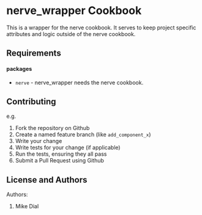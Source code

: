 nerve_wrapper Cookbook
====================
This is a wrapper for the nerve cookbook.  It serves to keep project specific attributes and logic outside of the nerve cookbook.



Requirements
------------

#### packages
- `nerve` - nerve_wrapper needs the nerve cookbook.


Contributing
------------
e.g.
1. Fork the repository on Github
2. Create a named feature branch (like `add_component_x`)
3. Write your change
4. Write tests for your change (if applicable)
5. Run the tests, ensuring they all pass
6. Submit a Pull Request using Github

License and Authors
-------------------
Authors:
 1. Mike Dial
